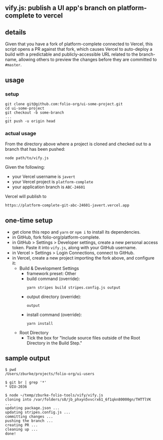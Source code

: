 ## vify.js: publish a UI app's branch on platform-complete to vercel

## details

Given that you have a fork of platform-complete connected to Vercel,
this script opens a PR against that fork, which causes Vercel to
auto-deploy a build with a predictable and publicly-accessible URL
related to the branch-name, allowing others to preview the changes
before they are committed to `#master`.

## usage

### setup

```
git clone git@github.com:folio-org/ui-some-project.git
cd ui-some-project
git checkout -b some-branch
...
git push -u origin head
```
### actual usage

From the directory above where a project is cloned and
checked out to a branch that has been pushed:

```
node path/to/vify.js
```
Given the following:
* your Vercel username is `javert`
* your Vercel project is `platform-complete`
* your application branch is `ABC-24601`

Vercel will publish to
```
https://platform-complete-git-abc-24601-javert.vercel.app
```

## one-time setup

- get clone this repo and `yarn` or `npm i` to install its dependencies.
- in GitHub, fork folio-org/platform-complete.
- in GitHub > Settings > Developer settings, create a new personal access
  token. Paste it into `vify.js`, along with your GitHub username.
- in Vercel > Settings > Login Connections, connect to GitHub.
- in Vercel, create a new project importing the fork above, and configure it:
  - Build & Development Settings
    - framework preset: Other
    - build command (override):
      ```
      yarn stripes build stripes.config.js output 
      ```
    - output directory (override):
      ```
      output
      ```
    - install command (override):
      ```
      yarn install
      ```
  - Root Directory
    - Tick the box for "Include source files outside of the Root Directory in the Build Step."

## sample output

```
$ pwd
/Users/zburke/projects/folio-org/ui-users

$ git br | grep '*'
* UIU-2036

$ node ~/temp/zburke-folio-tools/vify/vify.js
cloning into /var/folders/s8/jb_phxyn5vvcrx61_6f1qkn80000gn/THTTlVK ...
updating package.json ...
updating stripes.config.js ...
committing changes ...
pushing the branch ...
creating PR ...
cleaning up ...
done!
```

